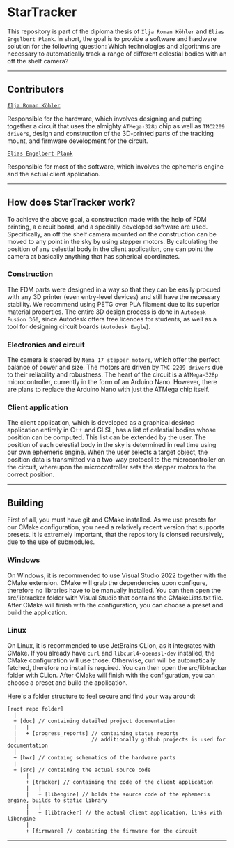 # StarTracker

This repository is part of the diploma thesis of `Ilja Roman Köhler` and `Elias Engelbert Plank`. In short, the goal is to provide a software and hardware solution for the following question: Which technologies and algorithms are necessary to automatically track a range of different celestial bodies with an off the shelf camera?

---

## Contributors

[`Ilja Roman Köhler`](https://github.com/KoehIl180151 "Hardware part")

Responsible for the hardware, which involves designing and putting together a circuit that uses the almighty `ATMega-328p` chip as well as `TMC2209 drivers`, design and construction of the 3D-printed parts of the tracking mount, and firmware development for the circuit.

[`Elias Engelbert Plank`](https://github.com/PlanEl180223 "Software part")

Responsible for most of the software, which involves the ephemeris engine and the actual client application.

---

## How does StarTracker work?

To achieve the above goal, a construction made with the help of FDM printing, a circuit board, and a specially developed software are used. Specifically, an off the shelf camera mounted on the construction can be moved to any point in the sky by using stepper motors. By calculating the position of any celestial body in the client application, one can point the camera at basically anything that has spherical coordinates.

### Construction

The FDM parts were designed in a way so that they can be easily procued with any 3D printer (even entry-level devices) and still have the necessary stability. We recommend using PETG over PLA filament due to its superior material properties. The entire 3D design process is done in `Autodesk Fusion 360`, since Autodesk offers free licences for students, as well as a tool for designing circuit boards (`Autodesk Eagle`).

### Electronics and circuit

The camera is steered by `Nema 17 stepper motors`, which offer the perfect balance of power and size. The motors are driven by `TMC-2209 drivers` due to their reliability and robustness. The heart of the circuit is a `ATMega-328p` microcontroller, currently in the form of an Arduino Nano. However, there are plans to replace the Arduino Nano with just the ATMega chip itself.

### Client application

The client application, which is developed as a graphical desktop application entirely in C++ and GLSL, has a list of celestial bodies whose position can be computed. This list can be extended by the user. The position of each celestial body in the sky is determined in real time using our own ephemeris engine. When the user selects a target object, the position data is transmitted via a two-way protocol to the microcontroller on the circuit, whereupon the microcontroller sets the stepper motors to the correct position.

---

## Building

First of all, you must have git and CMake installed. As we use presets for our CMake configuration, you need a relatively recent version that supports presets. It is extremely important, that the repository is clonsed recursively, due to the use of submodules.

### Windows

On Windows, it is recommended to use Visual Studio 2022 together with the CMake extension. CMake will grab the dependencies upon configure, therefore no libraries have to be manually installed. You can then open the src/libtracker folder with Visual Studio that contains the CMakeLists.txt file. After CMake will finish with the configuration, you can choose a preset and build the application.

### Linux

On Linux, it is recommended to use JetBrains CLion, as it integrates with CMake. If you already have `curl` and `libcurl4-openssl-dev` installed, the CMake configuration will use those. Otherwise, curl will be automatically fetched, therefore no install is required. You can then open the src/libtracker folder with CLion. After CMake will finish with the configuration, you can choose a preset and build the application.

Here's a folder structure to feel secure and find your way around:

```
[root repo folder]
  |
  + [doc] // containing detailed project documentation
  |   |
  |   + [progress_reports] // containing status reports
  |                        // additionally github projects is used for documentation 
  |
  + [hwr] // containg schematics of the hardware parts
  |
  + [src] // containing the actual source code
      |
      + [tracker] // containing the code of the client application
      |   |
      |   + [libengine] // holds the source code of the ephemeris engine, builds to static library
      |   |
      |   + [libtracker] // the actual client application, links with libengine
      |
      + [firmware] // containing the firmware for the circuit
```

---
